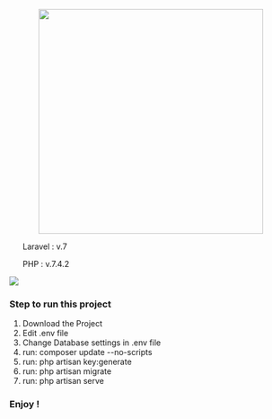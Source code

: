 <p align="center"><img src="https://res.cloudinary.com/dtfbvvkyp/image/upload/v1566331377/laravel-logolockup-cmyk-red.svg" width="400"></p>


   <ol> Laravel : v.7 </ol>
    <ol> PHP : v.7.4.2 </ol>
   
   <img src="https://i.pinimg.com/originals/15/08/69/15086962d8818c3ac4e99868f0e55290.png">
  
    
    
 <h3>Step to run this project </h3>
   
<ol>
 <li> Download the Project </li>
 <li> Edit .env file </li>
 <li> Change Database settings in .env file </li>
    
 <li> run:  composer update --no-scripts  </li>
    
 <li> run:  php artisan key:generate  </li>
 
 <li> run:  php artisan migrate  </li>
 <li> run:  php artisan serve </li>
</ol>
 <h3> Enjoy ! </h3>
 
 
